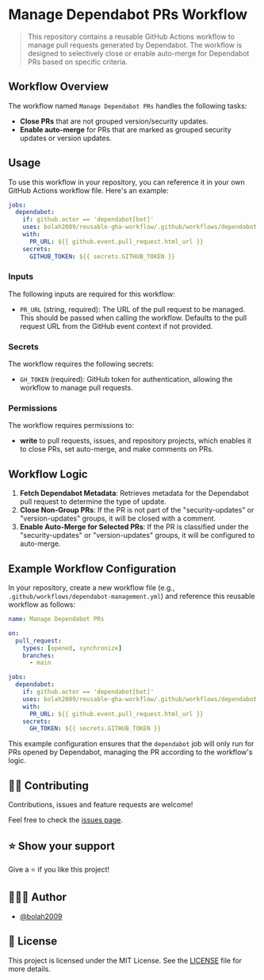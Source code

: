 # Manage Dependabot PRs Workflow

> This repository contains a reusable GitHub Actions workflow to manage pull requests generated by Dependabot. The workflow is designed to selectively close or enable auto-merge for Dependabot PRs based on specific criteria. 

## Workflow Overview

The workflow named `Manage Dependabot PRs` handles the following tasks:

- **Close PRs** that are not grouped version/security updates.
- **Enable auto-merge** for PRs that are marked as grouped security updates or version updates.

## Usage

To use this workflow in your repository, you can reference it in your own GitHub Actions workflow file. Here's an example:

```yaml
jobs:
  dependabot:
    if: github.actor == 'dependabot[bot]'
    uses: bolah2009/reusable-gha-workflow/.github/workflows/dependabot.yml
    with:
      PR_URL: ${{ github.event.pull_request.html_url }}
    secrets:
      GITHUB_TOKEN: ${{ secrets.GITHUB_TOKEN }}
```

### Inputs

The following inputs are required for this workflow:

- `PR_URL` (string, required): The URL of the pull request to be managed. This should be passed when calling the workflow. Defaults to the pull request URL from the GitHub event context if not provided.

### Secrets

The workflow requires the following secrets:

- `GH_TOKEN` (required): GitHub token for authentication, allowing the workflow to manage pull requests.

### Permissions

The workflow requires permissions to:
- **write** to pull requests, issues, and repository projects, which enables it to close PRs, set auto-merge, and make comments on PRs.

## Workflow Logic

1. **Fetch Dependabot Metadata**: Retrieves metadata for the Dependabot pull request to determine the type of update.
2. **Close Non-Group PRs**: If the PR is not part of the "security-updates" or "version-updates" groups, it will be closed with a comment.
3. **Enable Auto-Merge for Selected PRs**: If the PR is classified under the "security-updates" or "version-updates" groups, it will be configured to auto-merge.

## Example Workflow Configuration

In your repository, create a new workflow file (e.g., `.github/workflows/dependabot-management.yml`) and reference this reusable workflow as follows:

```yaml
name: Manage Dependabot PRs

on:
  pull_request:
    types: [opened, synchronize]
    branches:
      - main

jobs:
  dependabot:
    if: github.actor == 'dependabot[bot]'
    uses: bolah2009/reusable-gha-workflow/.github/workflows/dependabot.yml
    with:
      PR_URL: ${{ github.event.pull_request.html_url }}
    secrets:
      GH_TOKEN: ${{ secrets.GITHUB_TOKEN }}
```

This example configuration ensures that the `dependabot` job will only run for PRs opened by Dependabot, managing the PR according to the workflow's logic.


## 🤝🏾 Contributing

Contributions, issues and feature requests are welcome!

Feel free to check the [issues page](../../issues).

## ⭐️ Show your support

Give a ⭐️ if you like this project!

## 👨🏽‍💻 Author

- [@bolah2009](https://github.com/bolah2009/)

## 📝 License

This project is licensed under the MIT License. See the [LICENSE](./LICENSE) file for more details.
